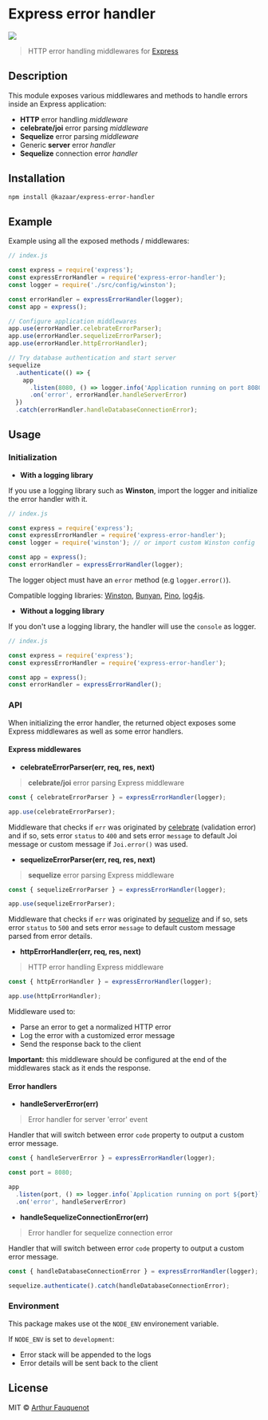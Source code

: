 # Express error handler

![](https://img.shields.io/badge/license-MIT-blue.svg)

> HTTP error handling middlewares for [Express](https://github.com/expressjs/express/)

## Description

This module exposes various middlewares and methods to handle errors inside an Express application:

- **HTTP** error handling _middleware_
- **celebrate/joi** error parsing _middleware_
- **Sequelize** error parsing _middleware_
- Generic **server** error _handler_
- **Sequelize** connection error _handler_

## Installation

```bash
npm install @kazaar/express-error-handler
```

## Example

Example using all the exposed methods / middlewares:

```javascript
// index.js

const express = require('express');
const expressErrorHandler = require('express-error-handler');
const logger = require('./src/config/winston');

const errorHandler = expressErrorHandler(logger);
const app = express();

// Configure application middlewares
app.use(errorHandler.celebrateErrorParser);
app.use(errorHandler.sequelizeErrorParser);
app.use(errorHandler.httpErrorHandler);

// Try database authentication and start server
sequelize
  .authenticate(() => {
    app
      .listen(8080, () => logger.info('Application running on port 8080'));
      .on('error', errorHandler.handleServerError)
  })
  .catch(errorHandler.handleDatabaseConnectionError);
```

## Usage

### Initialization

- **With a logging library**

If you use a logging library such as **Winston**, import the logger and initialize the error handler with it.

```javascript
// index.js

const express = require('express');
const expressErrorHandler = require('express-error-handler');
const logger = require('winston'); // or import custom Winston config

const app = express();
const errorHandler = expressErrorHandler(logger);
```

The logger object must have an `error` method (e.g `logger.error()`).

Compatible logging libraries: [Winston](https://github.com/winstonjs/winston), [Bunyan](https://github.com/trentm/node-bunyan), [Pino](https://github.com/pinojs/pino), [log4js](https://github.com/log4js-node/log4js-node).

- **Without a logging library**

If you don't use a logging library, the handler will use the `console` as logger.

```javascript
// index.js

const express = require('express');
const expressErrorHandler = require('express-error-handler');

const app = express();
const errorHandler = expressErrorHandler();
```

### API

When initializing the error handler, the returned object exposes some Express middlewares as well as some error handlers.

#### Express middlewares

- **celebrateErrorParser(err, req, res, next)**

> **celebrate/joi** error parsing Express middleware

```javascript
const { celebrateErrorParser } = expressErrorHandler(logger);

app.use(celebrateErrorParser);
```

Middleware that checks if `err` was originated by [celebrate](https://www.npmjs.com/package/celebrate) (validation error) and if so, sets error `status` to `400` and sets error `message` to default Joi message or custom message if `Joi.error()` was used.

- **sequelizeErrorParser(err, req, res, next)**

> **sequelize** error parsing Express middleware

```javascript
const { sequelizeErrorParser } = expressErrorHandler(logger);

app.use(sequelizeErrorParser);
```

Middleware that checks if `err` was originated by [sequelize](https://github.com/sequelize/sequelize) and if so, sets error `status` to `500` and sets error `message` to default custom message parsed from error details.

- **httpErrorHandler(err, req, res, next)**

> HTTP error handling Express middleware

```javascript
const { httpErrorHandler } = expressErrorHandler(logger);

app.use(httpErrorHandler);
```

Middleware used to:

- Parse an error to get a normalized HTTP error
- Log the error with a customized error message
- Send the response back to the client

**Important:** this middleware should be configured at the end of the middlewares stack as it ends the response.

#### Error handlers

- **handleServerError(err)**

> Error handler for server 'error' event

Handler that will switch between error `code` property to output a custom error message.

```javascript
const { handleServerError } = expressErrorHandler(logger);

const port = 8080;

app
  .listen(port, () => logger.info(`Application running on port ${port}`));
  .on('error', handleServerError)
```

- **handleSequelizeConnectionError(err)**

> Error handler for sequelize connection error

Handler that will switch between error `code` property to output a custom error message.

```javascript
const { handleDatabaseConnectionError } = expressErrorHandler(logger);

sequelize.authenticate().catch(handleDatabaseConnectionError);
```

### Environment

This package makes use ot the `NODE_ENV` environement variable.

If `NODE_ENV` is set to `development`:

- Error stack will be appended to the logs
- Error details will be sent back to the client

## License

MIT © [Arthur Fauquenot](https://github.com/arthurfauq)
